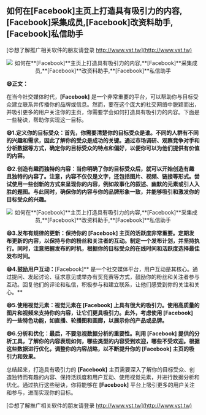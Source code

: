 ## **如何在**[Facebook]**主页上打造具有吸引力的内容,**[Facebook]**采集成员,**[Facebook]**改资料助手,**[Facebook]**私信助手**

[😍想了解推广相关软件的朋友请登录 http://www.vst.tw](http://www.vst.tw)

 <center><img src="https://vst.tw/MP4/tuiguang/png/1.png" alt="如何在**[Facebook]**主页上打造具有吸引力的内容,**[Facebook]**采集成员,**[Facebook]**改资料助手,**[Facebook]**私信助手"></center>

**😄正文：**

在当今社交媒体时代，**[Facebook]** 是一个非常重要的平台，可以帮助你与目标受众建立联系并传播你的品牌或信息。然而，要在这个庞大的社交网络中脱颖而出，并吸引更多的用户关注你的主页，你需要学会如何打造具有吸引力的内容。下面是一些秘诀，帮助你实现这一目标。

**😄1.定义你的目标受众：首先，你需要清楚你的目标受众是谁。不同的人群有不同的兴趣和需求，因此了解你的受众是成功的关键。通过市场调研、观察竞争对手和分析数据等方式，确定你的目标受众的特点和偏好，以便你可以为他们提供有价值的内容。**

**😄2.创造有趣而独特的内容：当你明确了你的目标受众后，就可以开始创造有趣且独特的内容了。注意，内容不仅仅是文字，还包括图片、视频、链接等形式。尝试使用一些创新的方式来呈现你的内容，例如故事化的叙述、幽默的元素或引人入胜的题图。与此同时，确保你的内容与你的品牌形象一致，并能够吸引和激发你的目标受众的兴趣。**

 <center><img src="https://vst.tw/MP4/tuiguang/png/0.png" alt="如何在**[Facebook]**主页上打造具有吸引力的内容,**[Facebook]**采集成员,**[Facebook]**改资料助手,**[Facebook]**私信助手"></center>

**😄3.发布有规律的更新：保持你的 **[Facebook]** 主页的活跃度非常重要。定期发布更新的内容，以保持与你的粉丝和关注者的互动。制定一个发布计划，并坚持执行。同时，注意把握发布的时机，根据你的目标受众的在线时间和活跃度选择最佳发布时间。**

**😄4.鼓励用户互动：**[Facebook]** 是一个社交媒体平台，用户互动是其核心。通过提问、发起讨论、征求意见或举办有奖竞赛等方式，鼓励你的粉丝和关注者参与互动。回复他们的评论和私信，积极参与和建立联系，让他们感受到你的关注和关心。**

**😄5.使用视觉元素：视觉元素在 **[Facebook]** 上具有很大的吸引力。使用高质量的图片和视频来支持你的内容，让它们更具吸引力。此外，考虑使用 **[Facebook]** 的一些特色功能，如直播、轮播图和画廊，以展示你的产品或品牌。**

**😄6.分析和优化：最后，不要忽视数据分析的重要性。利用 **[Facebook]** 提供的分析工具，了解你的内容表现如何，哪些类型的内容受到欢迎，哪些不受欢迎。根据这些数据进行优化，调整你的内容战略，以不断提升你的 **[Facebook]** 主页的吸引力和效果。**

总结起来，打造具有吸引力的 **[Facebook]** 主页需要深入了解你的目标受众、创造独特而有趣的内容、保持活跃度和用户互动、使用视觉元素，并进行数据分析和优化。通过执行这些秘诀，你将能够在 **[Facebook]** 平台上吸引更多的用户关注和参与，进而实现你的目标。

[😍想了解推广相关软件的朋友请登录 http://www.vst.tw](http://www.vst.tw)



